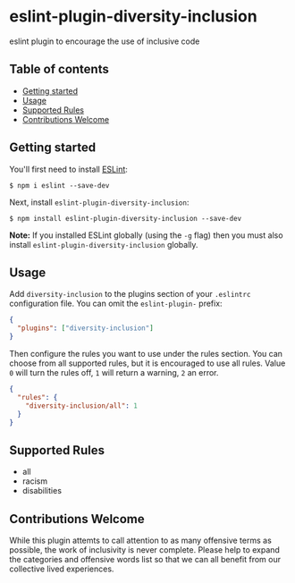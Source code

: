 # eslint-plugin-diversity-inclusion

eslint plugin to encourage the use of inclusive code

## Table of contents

- [Getting started](#getting-started)
- [Usage](#usage)
- [Supported Rules](#supported-rules)
- [Contributions Welcome](#contributions-welcome)

## Getting started

You'll first need to install [ESLint](http://eslint.org):

    $ npm i eslint --save-dev

Next, install `eslint-plugin-diversity-inclusion`:

    $ npm install eslint-plugin-diversity-inclusion --save-dev

**Note:** If you installed ESLint globally (using the `-g` flag) then you must also install
`eslint-plugin-diversity-inclusion` globally.

## Usage

Add `diversity-inclusion` to the plugins section of your `.eslintrc` configuration file. You can
omit the `eslint-plugin-` prefix:

```json
{
  "plugins": ["diversity-inclusion"]
}
```

Then configure the rules you want to use under the rules section. You can choose from all supported
rules, but it is encouraged to use all rules. Value `0` will turn the rules off, `1` will return a
warning, `2` an error.

```json
{
  "rules": {
    "diversity-inclusion/all": 1
  }
}
```

## Supported Rules

- all
- racism
- disabilities

## Contributions Welcome

While this plugin attemts to call attention to as many offensive terms as possible, the work of
inclusivity is never complete. Please help to expand the categories and offensive words list so that
we can all benefit from our collective lived experiences.
